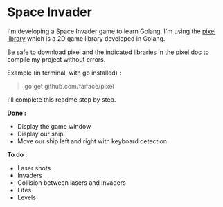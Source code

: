 # Space Invader

I'm developing a Space Invader game to learn Golang.
I'm using the [pixel library](https://github.com/faiface/pixel/) which is a 2D game library developed in Golang.

Be safe to download pixel and the indicated libraries [in the pixel doc](https://github.com/faiface/pixel/#requirements) to compile my project without errors.

Example (in terminal, with go installed) : 
> go get github.com/faiface/pixel

I'll complete this readme step by step.


**Done :**
 - Display the game window
 - Display our ship
 - Move our ship left and right with keyboard detection

**To do :**
 - Laser shots
 - Invaders 
 - Collision between lasers and invaders
 - Lifes
 - Levels
